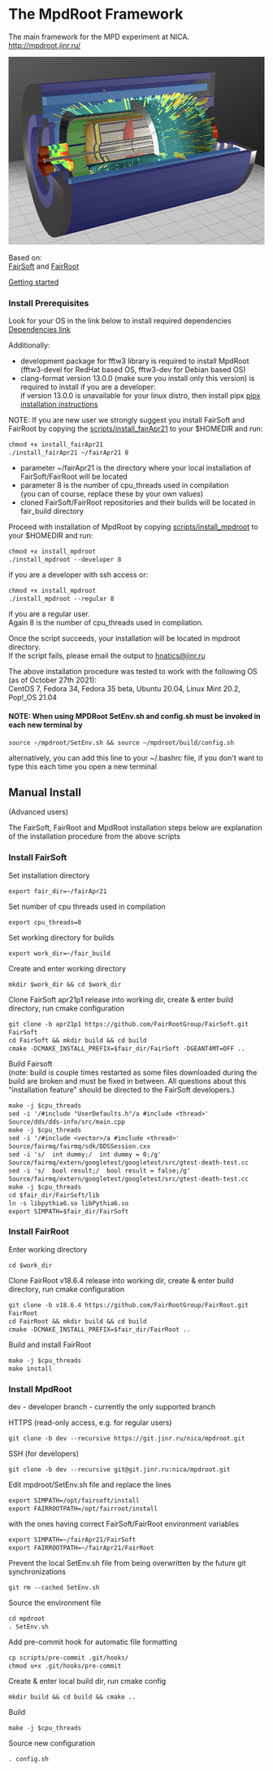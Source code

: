# <b>The MpdRoot Framework </b>
The main framework for the MPD experiment at NICA.  
http://mpdroot.jinr.ru/  

<img src="eventdisplay/evepic.png" width="600">

Based on:  
[FairSoft](https://github.com/FairRootGroup/FairSoft) 
and 
[FairRoot](https://github.com/FairRootGroup/FairRoot)

[Getting started](http://mpdroot.jinr.ru/mpdroot-start-guide/)

### Install Prerequisites 
Look for your OS in the link below to install required dependencies  
[Dependencies link](https://github.com/FairRootGroup/FairSoft/blob/master/legacy/dependencies.md)

Additionally:  
- development package for fftw3 library is required to install MpdRoot
(fftw3-devel for RedHat based OS, fftw3-dev for Debian based OS)  
- clang-format version 13.0.0 (make sure you install only this version) is required to install if you are a developer:   
if version 13.0.0 is unavailable for your linux distro, then install pipx [pipx installation instructions](https://pypa.github.io/pipx/installation/)  

NOTE: If you are new user we strongly suggest you install FairSoft and FairRoot by copying the [scripts/install_fairApr21](https://git.jinr.ru/nica/mpdroot/-/raw/dev/scripts/install_fairApr21?inline=false) to your $HOMEDIR
and run:  
```
chmod +x install_fairApr21
./install_fairApr21 ~/fairApr21 8
```
- parameter ~/fairApr21 is the directory where your local installation of FairSoft/FairRoot will be located  
- parameter 8 is the number of cpu_threads used in compilation  
(you can of course, replace these by your own values)  
- cloned FairSoft/FairRoot repositories and their builds will be located in fair_build directory  

Proceed with installation of MpdRoot by copying [scripts/install_mpdroot](https://git.jinr.ru/nica/mpdroot/-/raw/dev/scripts/install_mpdroot?inline=false) to your $HOMEDIR and run:  
```
chmod +x install_mpdroot
./install_mpdroot --developer 8
```
if you are a developer with ssh access or:  
```
chmod +x install_mpdroot
./install_mpdroot --regular 8
```
if you are a regular user.  
Again 8 is the number of cpu_threads used in compilation.  

Once the script succeeds, your installation will be located in mpdroot directory.  
If the script fails, please email the output to hnatics@jinr.ru   

The above installation procedure was tested to work with the following OS (as of October 27th 2021):  
CentOS 7, Fedora 34, Fedora 35 beta, Ubuntu 20.04, Linux Mint 20.2, Pop!_OS 21.04  

#### NOTE: When using MPDRoot SetEnv.sh and config.sh must be invoked in each new terminal by
```
source ~/mpdroot/SetEnv.sh && source ~/mpdroot/build/config.sh
```
alternatively, you can  add this line to your ~/.bashrc file, if you don't want to type this each time you open a new terminal


## Manual Install
  (Advanced users)  
  
The FairSoft, FairRoot and MpdRoot installation steps below are explanation of the installation procedure from the above scripts  

### Install FairSoft 

Set installation directory  
```
export fair_dir=~/fairApr21  
```
Set number of cpu threads used in compilation  
```
export cpu_threads=8
```
Set working directory for builds  
```
export work_dir=~/fair_build
```
Create and enter working directory  
```
mkdir $work_dir && cd $work_dir
```
Clone FairSoft apr21p1 release into working dir, create & enter build directory, run cmake configuration  
```
git clone -b apr21p1 https://github.com/FairRootGroup/FairSoft.git FairSoft  
cd FairSoft && mkdir build && cd build
cmake -DCMAKE_INSTALL_PREFIX=$fair_dir/FairSoft -DGEANT4MT=OFF ..

```
Build Fairsoft  
(note: build is couple times restarted as some files downloaded during the build are broken and must be fixed in between.
All questions about this "installation feature" should be directed to the FairSoft developers.)  
```
make -j $cpu_threads
sed -i '/#include "UserDefaults.h"/a #include <thread>' Source/dds/dds-info/src/main.cpp
make -j $cpu_threads
sed -i '/#include <vector>/a #include <thread>' Source/fairmq/fairmq/sdk/DDSSession.cxx
sed -i 's/  int dummy;/  int dummy = 0;/g' Source/fairmq/extern/googletest/googletest/src/gtest-death-test.cc
sed -i 's/  bool result;/  bool result = false;/g' Source/fairmq/extern/googletest/googletest/src/gtest-death-test.cc
make -j $cpu_threads
cd $fair_dir/FairSoft/lib
ln -s libpythia6.so libPythia6.so
export SIMPATH=$fair_dir/FairSoft
```

### Install FairRoot

Enter working directory  

```
cd $work_dir
```
   
Clone FairRoot v18.6.4 release into working dir, create & enter build directory, run cmake configuration 
```
git clone -b v18.6.4 https://github.com/FairRootGroup/FairRoot.git FairRoot
cd FairRoot && mkdir build && cd build
cmake -DCMAKE_INSTALL_PREFIX=$fair_dir/FairRoot ..

```
Build and install FairRoot
```
make -j $cpu_threads
make install
```

### Install MpdRoot
dev - developer branch - currently the only supported branch   
  
HTTPS (read-only access, e.g. for regular users)
```        
git clone -b dev --recursive https://git.jinr.ru/nica/mpdroot.git  

```

SSH (for developers)  

``` 
git clone -b dev --recursive git@git.jinr.ru:nica/mpdroot.git 
```

Edit mpdroot/SetEnv.sh file and replace the lines
```
export SIMPATH=/opt/fairsoft/install
export FAIRROOTPATH=/opt/fairroot/install
```

with the ones having correct FairSoft/FairRoot environment variables

```  
export SIMPATH=~/fairApr21/FairSoft
export FAIRROOTPATH=~/fairApr21/FairRoot
```

Prevent the local  SetEnv.sh file from  being overwritten by the future git synchronizations
```
git rm --cached SetEnv.sh
```

Source the environment file
```
cd mpdroot
. SetEnv.sh
```

Add pre-commit hook for	automatic file formatting

```
cp scripts/pre-commit .git/hooks/
chmod u+x .git/hooks/pre-commit
```

Create & enter local build dir, run cmake config
```
mkdir build && cd build && cmake .. 
```

Build 
```
make -j $cpu_threads
```

Source new configuration
```
. config.sh  
```


